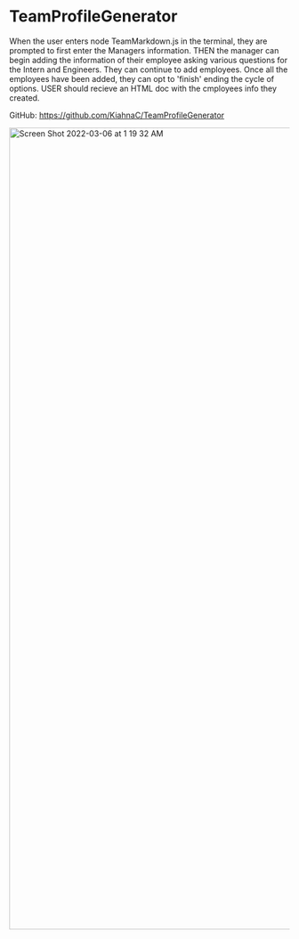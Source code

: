 # TeamProfileGenerator

When the user enters node TeamMarkdown.js in the terminal, they are prompted to first enter the Managers information.
THEN the manager can begin adding the information of their employee asking various questions for the Intern and Engineers. They can continue to add employees. Once all the employees have been added, they can opt to  'finish' ending the cycle of options.
USER should recieve an HTML doc with the cmployees info they created.

GitHub: https://github.com/KiahnaC/TeamProfileGenerator

<img width="1440" alt="Screen Shot 2022-03-06 at 1 19 32 AM" src="https://user-images.githubusercontent.com/88855915/156917022-dd1209a0-64ea-4469-97c8-199d00229503.png">
